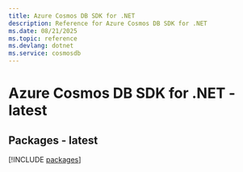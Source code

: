 ```yaml
---
title: Azure Cosmos DB SDK for .NET
description: Reference for Azure Cosmos DB SDK for .NET
ms.date: 08/21/2025
ms.topic: reference
ms.devlang: dotnet
ms.service: cosmosdb
---
```

# Azure Cosmos DB SDK for .NET - latest
## Packages - latest
[!INCLUDE [packages](cosmos-db-index.md)]